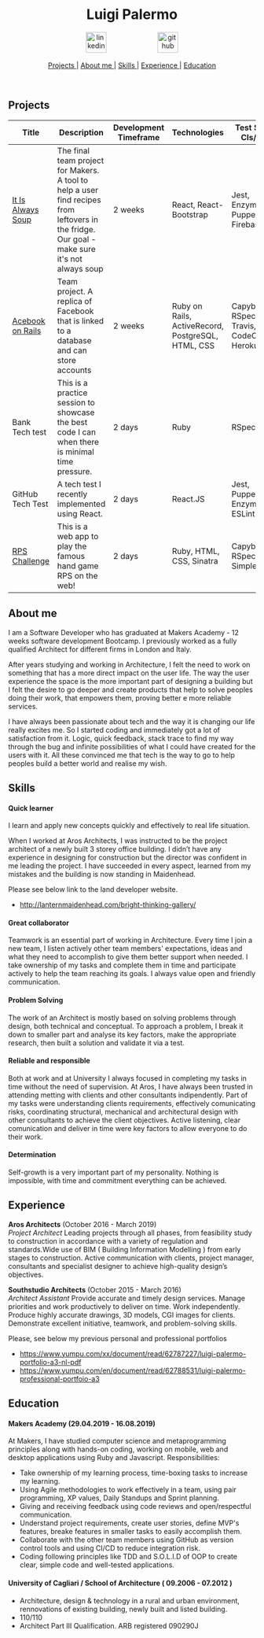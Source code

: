 <h1 align="center">Luigi Palermo</h1>

<div align="center">
<a  href="https://www.linkedin.com/in/luigi-palermo-b09733a0/"><img src="https://www.iconfinder.com/data/icons/free-social-icons/67/linkedin_circle_color-512.png" alt="linkedin" hspace="50" height="42" width="42"></a>
<a  href="https://github.com/l-palermo"><img src="https://cdn0.iconfinder.com/data/icons/octicons/1024/mark-github-512.png" alt="github" hspace="50" height="42" width="42"></a>
</div>

<div align="center">

[Projects ](#projects) | 
[About me ](#about-me) |
[Skills ](#skills) | 
[Experience ](#experience) | 
[Education ](#education)

</div>

<div align='center'>
<a href="https://sourcerer.io/l-palermo"><img src="https://img.shields.io/badge/JavaScript-226%20commits-orange.svg" alt=""></a>
<a href="https://sourcerer.io/l-palermo"><img src="https://img.shields.io/badge/HTML-220%20commits-orange.svg" alt=""></a>
<a href="https://sourcerer.io/l-palermo"><img src="https://img.shields.io/badge/CSS-213%20commits-orange.svg" alt=""></a>
<a href="https://sourcerer.io/l-palermo"><img src="https://img.shields.io/badge/Ruby-129%20commits-orange.svg" alt=""></a>
<a href="https://sourcerer.io/l-palermo"><img src="https://img.shields.io/badge/Java-126%20commits-orange.svg" alt=""></a>
</div>

## Projects
| Title | Description | Development Timeframe | Technologies | Test Suites CIs/CDs | The code |
|--|--|--|--|--|--|
|<a href="https://it-is-always-soup.firebaseapp.com/">It Is Always Soup</a> | The final team project for Makers. A tool to help a user find recipes from leftovers in the fridge. Our goal - make sure it's not always soup | 2 weeks | React, React-Bootstrap |  Jest, Enzyme, Puppeteer, Firebase | <a href='https://github.com/ajosephides/i.i.a.s'>Github</a>|
|<a href="https://acebook-data-thieves.herokuapp.com/">Acebook on Rails</a> | Team project. A replica of Facebook that is linked to a database and can store accounts | 2 weeks | Ruby on Rails, ActiveRecord, PostgreSQL, HTML, CSS| Capybara, RSpec, Travis, CodeClimate, Heroku | <a href='https://github.com/l-palermo/Acebook---Data-Thieves'>Github</a>|
| Bank Tech test | This is a practice session to showcase the best code I can when there is minimal time pressure. | 2 days | Ruby | RSpec | <a href="https://github.com/l-palermo/Bank-tech-test">Github</a> |
|GitHub Tech Test| A tech test I recently implemented using React. <br> | 2 days | React.JS | Jest, Puppeteer, Enzyme, ESLint | <a href="https://github.com/l-palermo/github_tech_test">Github</a>|
|<a href="https://rps-g.herokuapp.com">RPS Challenge</a>| This is a web app to play the famous hand game RPS on the web! <br> | 2 days | Ruby, HTML, CSS, Sinatra | Capybara, RSpec, Simplecov | <a href="https://github.com/l-palermo/rps-challenge">Github</a>|

## About me

I am a Software Developer who has graduated at Makers Academy - 12 weeks software development Bootcamp. I previously worked as a fully qualified Architect for different firms in London and Italy.

After years studying and working in Architecture, I felt the need to work on something that has a more direct impact on the user life. The way the user experience the space is the more important part of designing a building but I felt the desire to go deeper and create products that help to solve peoples doing their work, that empowers them, proving better e more reliable services. 

I have always been passionate about tech and the way it is changing our life really excites me. So I started coding and immediately got a lot of satisfaction from it. Logic, quick feedback, stack trace to find my way through the bug and infinite possibilities of what I could have created for the users with it. All these convinced me that tech is the way to go to help peoples build a better world and realise my wish.

## Skills

#### Quick learner

I learn and apply new concepts quickly and effectively to real life situation.

When I worked at Aros Architects, I was instructed to be the project architect of a newly built 3 storey office building. I didn’t have any experience in designing for construction but the director was confident in me leading the project. I have succeeded in every aspect, learned from my mistakes and the building is now standing in Maidenhead.

Please see below link to the land developer website.

* http://lanternmaidenhead.com/bright-thinking-gallery/

#### Great collaborator  

Teamwork is an essential part of working in Architecture. Every time I join a new team, I listen actively other team members' expectations, ideas and what they need to accomplish to give them better support when needed. I take ownership of my tasks and complete them in time and participate actively to help the team reaching its goals. I always value open and friendly communication.


#### Problem Solving

The work of an Architect is mostly based on solving problems through design, both technical and conceptual.  To approach a problem, I break it down to smaller part and analyse its key factors, make the appropriate research, then built a solution and validate it via a test.

#### Reliable and responsible

Both at work and at University I always focused in completing my tasks in time without the need of supervision. 
At Aros, I have always been trusted in attending metting with clients and other consultants indipendently. Part of my tasks were understanding clients requirements, effectively comunicating risks, coordinating structural, mechanical and architectural design with other consultants to achieve the client objectives. Active listening, clear comunication and deliver in time were key factors to allow everyone to do their work. 

#### Determination

Self-growth is a very important part of my personality. Nothing is impossible, with time and commitment everything can be achieved.

## Experience

**Aros Architects** (October 2016 - March 2019)    
*Project Architect*
Leading projects through all phases, from feasibility study to construction in accordance with a variety of regulation and standards.Wide use of BIM ( Building Information Modelling ) from early stages to construction. Active communication with clients, project manager, consultants and specialist designer to achieve high-quality design’s objectives.

**Southstudio Architects** (October 2015 - March 2016)   
*Architect Assistant* 
Provide accurate and timely design services. Manage priorities and work productively to deliver on time. Work independently. Produce highly accurate drawings, 3D models, CGI images for clients. Demonstrate excellent initiative, teamwork, and problem-solving skills.

Please, see below my previous personal and professional portfolios
* https://www.yumpu.com/xx/document/read/62787227/luigi-palermo-portfolio-a3-nl-pdf
* https://www.yumpu.com/en/document/read/62788531/luigi-palermo-professional-portfoio-a3

## Education

#### Makers Academy (29.04.2019 - 16.08.2019)

At Makers, I have studied computer science and metaprogramming principles along with hands-on coding, working on mobile, web and desktop applications using Ruby and Javascript.
Responsibilities: 
* Take ownership of my learning process, time-boxing tasks to increase my learning. 
* Using Agile methodologies to work effectively in a team, using pair programming, XP values, Daily Standups and Sprint planning. 
* Giving and receiving feedback using code reviews and open/respectful communication.
* Understand project requirements, create user stories, define MVP's features, breake features in smaller tasks to easily accomplish them.
* Collaborate with the other team members using GitHub as version control tools and using CI/CD to reduce integration risk.
* Coding following principles like TDD and S.O.L.I.D of OOP to create clear, simple code and well-tested applications.


#### University of Cagliari / School of Architecture ( 09.2006 - 07.2012 )

- Architecture, design & technology in a rural and urban environment, rennovations of existing building, newly built and listed building.
- 110/110
- Architect Part III Qualification. ARB registered 090290J
